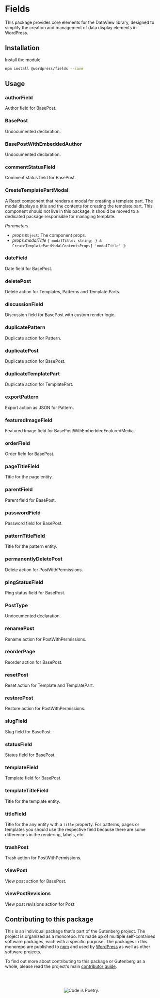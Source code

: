 # Fields

This package provides core elements for the DataView library, designed to simplify the creation and management of data display elements in WordPress.

## Installation

Install the module

```bash
npm install @wordpress/fields --save
```

## Usage

<!-- START TOKEN(Autogenerated API docs) -->

### authorField

Author field for BasePost.

### BasePost

Undocumented declaration.

### BasePostWithEmbeddedAuthor

Undocumented declaration.

### commentStatusField

Comment status field for BasePost.

### CreateTemplatePartModal

A React component that renders a modal for creating a template part. The modal displays a title and the contents for creating the template part. This component should not live in this package, it should be moved to a dedicated package responsible for managing template.

_Parameters_

-   _props_ `Object`: The component props.
-   _props.modalTitle_ `{ modalTitle: string; } & CreateTemplatePartModalContentsProps[ 'modalTitle' ]`:

### dateField

Date field for BasePost.

### deletePost

Delete action for Templates, Patterns and Template Parts.

### discussionField

Discussion field for BasePost with custom render logic.

### duplicatePattern

Duplicate action for Pattern.

### duplicatePost

Duplicate action for BasePost.

### duplicateTemplatePart

Duplicate action for TemplatePart.

### exportPattern

Export action as JSON for Pattern.

### featuredImageField

Featured Image field for BasePostWithEmbeddedFeaturedMedia.

### orderField

Order field for BasePost.

### pageTitleField

Title for the page entity.

### parentField

Parent field for BasePost.

### passwordField

Password field for BasePost.

### patternTitleField

Title for the pattern entity.

### permanentlyDeletePost

Delete action for PostWithPermissions.

### pingStatusField

Ping status field for BasePost.

### PostType

Undocumented declaration.

### renamePost

Rename action for PostWithPermissions.

### reorderPage

Reorder action for BasePost.

### resetPost

Reset action for Template and TemplatePart.

### restorePost

Restore action for PostWithPermissions.

### slugField

Slug field for BasePost.

### statusField

Status field for BasePost.

### templateField

Template field for BasePost.

### templateTitleField

Title for the template entity.

### titleField

Title for the any entity with a `title` property. For patterns, pages or templates you should use the respective field because there are some differences in the rendering, labels, etc.

### trashPost

Trash action for PostWithPermissions.

### viewPost

View post action for BasePost.

### viewPostRevisions

View post revisions action for Post.

<!-- END TOKEN(Autogenerated API docs) -->

## Contributing to this package

This is an individual package that's part of the Gutenberg project. The project is organized as a monorepo. It's made up of multiple self-contained software packages, each with a specific purpose. The packages in this monorepo are published to [npm](https://www.npmjs.com/) and used by [WordPress](https://make.wordpress.org/core/) as well as other software projects.

To find out more about contributing to this package or Gutenberg as a whole, please read the project's main [contributor guide](https://github.com/WordPress/gutenberg/tree/HEAD/CONTRIBUTING.md).

<br /><br /><p align="center"><img src="https://s.w.org/style/images/codeispoetry.png?1" alt="Code is Poetry." /></p>
